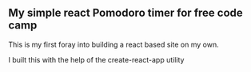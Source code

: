 ## My simple react Pomodoro timer for free code camp

This is my first foray into building a react based site on my own.

I built this with the help of the create-react-app utility
